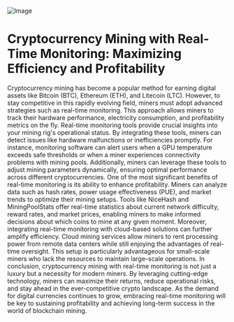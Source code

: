 
![Image](https://github.com/user-attachments/assets/4a25d116-2220-4385-b08e-f287af8fcbc4)
# Cryptocurrency Mining with Real-Time Monitoring: Maximizing Efficiency and Profitability
Cryptocurrency mining has become a popular method for earning digital assets like Bitcoin (BTC), Ethereum (ETH), and Litecoin (LTC). However, to stay competitive in this rapidly evolving field, miners must adopt advanced strategies such as real-time monitoring. This approach allows miners to track their hardware performance, electricity consumption, and profitability metrics on the fly.
Real-time monitoring tools provide crucial insights into your mining rig's operational status. By integrating these tools, miners can detect issues like hardware malfunctions or inefficiencies promptly. For instance, monitoring software can alert users when a GPU temperature exceeds safe thresholds or when a miner experiences connectivity problems with mining pools. Additionally, miners can leverage these tools to adjust mining parameters dynamically, ensuring optimal performance across different cryptocurrencies.
One of the most significant benefits of real-time monitoring is its ability to enhance profitability. Miners can analyze data such as hash rates, power usage effectiveness (PUE), and market trends to optimize their mining setups. Tools like NiceHash and MiningPoolStats offer real-time statistics about current network difficulty, reward rates, and market prices, enabling miners to make informed decisions about which coins to mine at any given moment.
Moreover, integrating real-time monitoring with cloud-based solutions can further amplify efficiency. Cloud mining services allow miners to rent processing power from remote data centers while still enjoying the advantages of real-time oversight. This setup is particularly advantageous for small-scale miners who lack the resources to maintain large-scale operations.
In conclusion, cryptocurrency mining with real-time monitoring is not just a luxury but a necessity for modern miners. By leveraging cutting-edge technology, miners can maximize their returns, reduce operational risks, and stay ahead in the ever-competitive crypto landscape. As the demand for digital currencies continues to grow, embracing real-time monitoring will be key to sustaining profitability and achieving long-term success in the world of blockchain mining.
